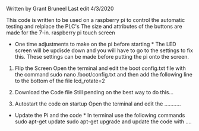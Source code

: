 Written by Grant Bruneel
Last edit 4/3/2020

This code is written to be used on a raspberry pi to control the automatic testing and relplace the PLC's
The size and attributes of the buttons are made for the 7-in. raspberry pi touch screen

* One time adjustments to make on the pi before starting *
The LED screen will be updisde down and you will have to go to the settings to fix this.
These settings can be made before putting the pi onto the screen.

1. Flip the Screen
Open the terminal and edit the boot config.txt file with the command
    sudo nano /boot/config.txt 
and then add the following line to the bottom of the file
    lcd_rotate=2

2. Download the Code file
Still pending on the best way to do this...

3. Autostart the code on startup
Open the terminal and edit the ...........

* Update the Pi and the code *
In terminal use the following commands
    sudo apt-get update
    sudo apt-get upgrade
and update the code with ....


